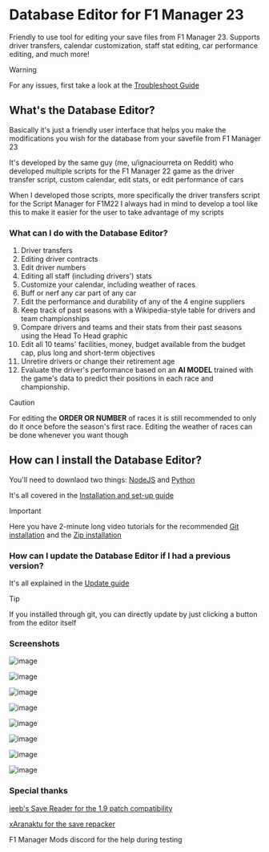 # Database Editor for F1 Manager 23 #
Friendly to use tool for editing your save files from F1 Manager 23. Supports driver transfers, calendar customization, staff stat editing, car performance editing, and much more!

> [!WARNING]
> For any issues, first take a  look at the [Troubleshoot Guide](https://github.com/IUrreta/DatabaseEditor/wiki/Troubleshoot-guide)

## What's the Database Editor? ##
Basically it's just a friendly user interface that helps you make the modifications you wish for the database from your savefile from F1 Manager 23

It's developed by the same guy (me, u/ignaciourreta on Reddit) who developed multiple scripts for the F1 Manager 22 game as the driver transfer script, custom calendar, edit stats, or edit performance of cars

When I developed those scripts, more specifically the driver transfers script for the Script Manager for F1M22 I always had in mind to develop a tool like this to make it easier for the user to take advantage of my scripts

### What can I do with the Database Editor? ###

1. Driver transfers
2. Editing driver contracts
3. Edit driver numbers
4. Editing all staff (including drivers') stats
5. Customize your calendar, including weather of races
6. Buff or nerf any car part of any car
7. Edit the performance and durability of any of the 4 engine suppliers
8. Keep track of past seasons with a Wikipedia-style table for drivers and team championships
9. Compare drivers and teams and their stats from their past seasons using the Head To Head graphic
10. Edit all 10 teams' facilities, money, budget available from the budget cap, plus long and short-term objectives
11. Unretire drivers or change their retirement age
12. Evaluate the driver's performance based on an **AI MODEL** trained with the game's data to predict their positions in each race and championship.

> [!CAUTION]
> For editing the **ORDER OR NUMBER** of races it is still recommended to only do it once before the season's first race.
> Editing the weather of races can be done whenever you want though

## How can I install the Database Editor? ##
You'll need to downlaod two things: [NodeJS](https://nodejs.org/en/download) and [Python](https://www.python.org/downloads/)

It's all covered in the [Installation and set-up guide](https://github.com/IUrreta/DatabaseEditor/wiki/Installation-and-set%E2%80%90up-guide)

> [!IMPORTANT]
> Here you have 2-minute long video tutorials for the recommended [Git installation](https://www.youtube.com/watch?v=ashrVev0KFY) and the [Zip installation](https://www.youtube.com/watch?v=5BjV3vFMxd4)

### How can I update the Database Editor if I had a previous version? ###

It's all explained in the [Update guide](https://github.com/IUrreta/DatabaseEditor/wiki/Update-guide)

> [!TIP]
> If you installed through git, you can directly update by just clicking a button from the editor itself


### Screenshots ###

![image](https://github.com/IUrreta/DatabaseEditor/assets/95303008/f6cee681-48fc-42c8-9bd4-231db5aa0f4e)

![image](https://github.com/IUrreta/DatabaseEditor/assets/95303008/822fa13d-d55a-477e-9185-cad445732d5c)

![image](https://github.com/IUrreta/DatabaseEditor/assets/95303008/210d930d-3894-4596-858e-9d0e0c818a08)

![image](https://github.com/IUrreta/DatabaseEditor/assets/95303008/c58b5c57-d303-4614-816b-c2f40a0a2f03)

![image](https://github.com/IUrreta/DatabaseEditor/assets/95303008/79d75c2c-b68b-42f7-a3d9-5c960fd7d606)

![image](https://github.com/IUrreta/DatabaseEditor/assets/95303008/fa1828a3-3fc7-44ff-9100-033dc1887af2)

![image](https://github.com/IUrreta/DatabaseEditor/assets/95303008/7da24cfb-8a7a-41ba-af7b-1f9a1a2b567a)

![image](https://github.com/IUrreta/DatabaseEditor/assets/95303008/af19b96b-e45d-4628-b7d1-afbc823a272a)



### Special thanks ###
[ieeb's Save Reader for the 1.9 patch compatibility](https://github.com/iebb/F1ManagerSaveReader)

[xAranaktu for the save repacker](https://github.com/xAranaktu/F1-Manager-2022-SaveFile-Repacker)

F1 Manager Mods discord for the help during testing
